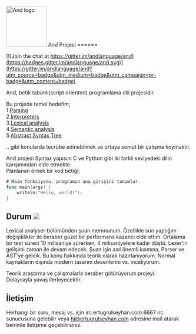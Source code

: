 <img src="http://i.hizliresim.com/YrjYYl.png" alt="And logo" height="110">
And Projesi
======

[![Join the chat at https://gitter.im/andlanguage/and](https://badges.gitter.im/andlanguage/and.svg)](https://gitter.im/andlanguage/and?utm_source=badge&utm_medium=badge&utm_campaign=pr-badge&utm_content=badge)

And, betik tabanlı(script oriented) programlama dili projesidir.

Bu projede temel hedefim;  
	1.[Parsing](https://en.wikipedia.org/wiki/Parsing)  
	2.[Interpreters](https://en.wikipedia.org/wiki/Interpreter_%28computing%29)  
	3.[Lexical analysis](https://en.wikipedia.org/wiki/Lexical_analysis)  
	4.[Semantic analysis](https://en.wikipedia.org/wiki/Semantic_analysis_%28compilers%29)  
	5.[Abstract Syntax Tree](https://en.wikipedia.org/wiki/Abstract_syntax_tree)

.. gibi konularda tecrübe edinebilmek ve ortaya somut bir çalışma koymaktır.

And projesi Syntax yapısını C ve Python gibi iki farklı seviyedeki dilin karışımından elde etmekte.  
Planlanan örnek bir kod betiği;

```go
# Main fonksiyonu, programın ana girişini tanımlar.
func main(args) {
    writeln("Hello, world!");
}
```

Durum [![](https://ci.appveyor.com/api/projects/status/bs3n424y3bk1ejg4?svg=true)](https://ci.appveyor.com/project/ertseyhan/and)
------

Lexical analyser bölümünden şuan memnunum. Özellikle son yaptığım değişiklikler ile beraber güzel bir performans kazancı elde ettim. Ortalama bir test süreci 10 milisaniye sürerken, 4 milisaniyelere kadar düştü. Lexer'in gelişimi zaman ile devam edecek. Şuan işin asıl önemli kısmına, Parser ve AST'ye geldik. Bu konu hakkında teorik olarak hazırlanıyorum. Normal kaynakların dışında modern tasarım desenlerini vs. inceliyorum.  

Teorik araştırma ve çalışmalarla beraber götürüyorum projeyi.  
Dolayısıyla yavaş ilerleyecektir.

İletişim
------

Herhangi bir soru, mesaj vs. için irc.ertugrulseyhan.com:6667 irc sunucusuna gelebilir veya hi@ertugrulseyhan.com adresine mail atarak benimle iletişime geçebilirsiniz.